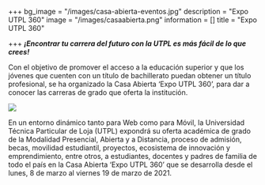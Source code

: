 +++
bg_image = "/images/casa-abierta-eventos.jpg"
description = "Expo UTPL 360"
image = "/images/casaabierta.png"
information = []
title = "Expo UTPL 360"

+++
**_¡Encontrar tu carrera del futuro con la UTPL es más fácil de lo que crees!_**

Con el objetivo de promover el acceso a la educación superior y que los jóvenes que cuenten con un título de bachillerato puedan obtener un título profesional, se ha organizado la Casa Abierta ‘Expo UTPL 360’, para dar a conocer las carreras de grado que oferta la institución.

![](/images/ec2ba27f-0201-4729-92b3-431b35d511ec.jpg)

En un entorno dinámico tanto para Web como para Móvil, la Universidad Técnica Particular de Loja (UTPL) expondrá su oferta académica de grado de la Modalidad Presencial, Abierta y a Distancia, proceso de admisión, becas, movilidad estudiantil, proyectos, ecosistema de innovación y emprendimiento, entre otros, a estudiantes, docentes y padres de familia de todo el país en la Casa Abierta ‘Expo UTPL 360’ que se desarrolla desde el lunes, 8 de marzo al viernes 19 de marzo de 2021.